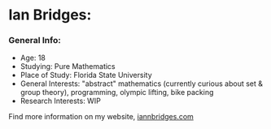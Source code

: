 # Ian Bridges: 

### General Info: 
- Age: 18
- Studying: Pure Mathematics 
- Place of Study: Florida State University 
- General Interests: "abstract" mathematics (currently curious about set & group theory), programming, olympic lifting, bike packing
- Research Interests: WIP 

Find more information on my website, [iannbridges.com](https://iannbridges.com)


